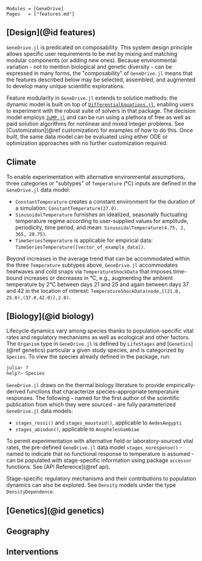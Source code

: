 
```@index
Modules = [GeneDrive]
Pages   = ["features.md"]
```
## [Design](@id features)

`GeneDrive.jl` is predicated on composability. This system design principle allows specific user requirements to be met by mixing and matching modular components (or adding new ones). Because environmental variation - not to mention biological and genetic diversity - can be expressed in many forms, the "composability" of `GeneDrive.jl` means that the features described below may be selected, assembled, and augmented to develop many unique scientific explorations.   

Feature modularity in `GeneDrive.jl` extends to solution methods: the dynamic model is built on top of [`DifferentialEquations.jl`](https://diffeq.sciml.ai/stable/), enabling users to experiment with the robust suite of solvers in that package. The decision model employs [`JuMP.jl`](https://jump.dev/JuMP.jl/stable/) and can be run using a plethora of free as well as paid solution algorithms for nonlinear and mixed integer problems. See [Customization](@ref customization) for examples of how to do this. Once built, the same data model can be evaluated using either ODE or optimization approaches with no further customization required.  

## Climate

To enable experimentation with alternative environmental assumptions, three categories or "subtypes" of `Temperature` (°C) inputs are defined in the `GeneDrive.jl` data model: 
* `ConstantTemperature` creates a constant environment for the duration of a simulation: `ConstantTemperature(27.0)`. 
* `SinusoidalTemperature` furnishes an idealized, seasonally fluctuating temperature regime according to user-supplied values for amplitude, periodicity, time period, and mean: `SinusoidalTemperature(4.75, 2, 365, 20.75)`. 
* `TimeSeriesTemperature` is applicable for empirical data: `TimeSeriesTemperature([vector_of_example_data])`.   

Beyond increases in the average trend that can be accommodated within the three `Temperature` subtypes above, `GeneDrive.jl` accommodates heatwaves and cold snaps via `TemperatureShockData` that imposes time-bound increases or decreases in °C, e.g., augmenting the ambient temperature by 2°C between days 21 and 25 and again between days 37 and 42 in the location of interest: `TemperatureShockData(node,[(21.0, 25.0),(37.0,42.0)],2.0)`.

## [Biology](@id biology)

Lifecycle dynamics vary among species thanks to population-specific vital rates and regulatory mechanisms as well as ecological and other factors. The `Organism` type in `GeneDrive.jl` is defined by `LifeStages` and [`Genetics`](@ref genetics) particular a given study species, and is categorized by `Species`. To view the species already defined in the package, run: 
```julia
julia> ? 
help?> Species 
```
`GeneDrive.jl` draws on the thermal biology literature to provide empirically-derived functions that characterize species-appropriate temperature responses. The following - named for the first author of the scientific publication from which they were sourced - are fully parameterized `GeneDrive.jl` data models: 
* `stages_rossi()` and `stages_moustaid()`, applicable to `AedesAegypti`
* `stages_abiodun()`, applicable to `AnophelesGambiae`

To permit experimentation with alternative field or laboratory-sourced vital rates, the pre-defined `GeneDrive.jl` data model `stages_noresponse()` - named to indicate that no functional response to temperature is assumed - can be populated with stage-specific information using package `accessor` functions. See [API Reference](@ref api). 

Stage-specific regulatory mechanisms and their contributions to population dynamics can also be explored. See `Density` models under the type `DensityDependence`.

## [Genetics](@id genetics)


## Geography


## Interventions




